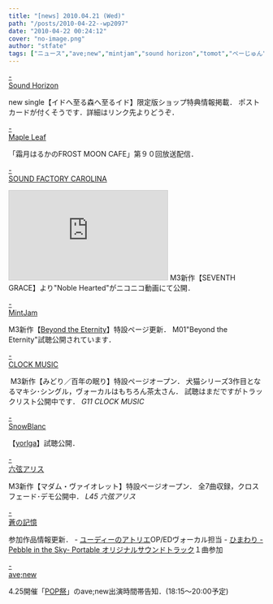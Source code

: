 ```yaml
---
title: "[news] 2010.04.21 (Wed)"
path: "/posts/2010-04-22--wp2097"
date: "2010-04-22 00:24:12"
cover: "no-image.png"
author: "stfate"
tags: ["ニュース","ave;new","mintjam","sound horizon","tomot","ぺーじゅん","みとせのりこ","癒月","霜月はるか"]
---
```


<style type="text/css">
<!--
p {white-space: pre-wrap};
-->
</style>

<a class="topics" href="http://www.soundhorizon.com/information/index.html#100421" target="_blank">- Sound Horizon</a>
<div class="news">new single【イドへ至る森へ至るイド】限定版ショップ特典情報掲載．
ポストカードが付くそうです．詳細はリンク先よりどうぞ．</div>

<a class="topics" href="http://www.timerocket.co.jp/fmc/" target="_blank">- Maple Leaf</a>
<div class="news">「霜月はるかのFROST MOON CAFE」第９０回放送配信．</div>

<a class="topics" href="http://carolina.web.infoseek.co.jp/" target="_blank">- SOUND FACTORY CAROLINA</a>
<div class="news"><iframe width="312" height="176" src="http://ext.nicovideo.jp/thumb/sm10456785" scrolling="no" style="border:solid 1px #CCC;" frameborder="0"><a href="http://www.nicovideo.jp/watch/sm10456785">【ニコニコ動画】【巡音ルカ】Noble Hearted【オリジナル】</a></iframe>
M3新作【SEVENTH GRACE】より"Noble Hearted"がニコニコ動画にて公開．</div>

<a class="topics" href="http://www.mintjam.net/mj/index.html" target="_blank">- MintJam</a>
<div class="news">M3新作【<a href="http://www.mintjam.net/mj/2010_5_m3/" target="_blank">Beyond the Eternity</a>】特設ページ更新．
M01"Beyond the Eternity"試聴公開されています．</div>

<a class="topics" href="http://clock-music.net/" target="_blank">- CLOCK MUSIC</a>
<div class="news"><a href="http://clock-music.net/midori/" target="_blank"><img src="http://clock-music.net/midori/images/midori40080.jpg" alt="" /></a>
M3新作【みどり／百年の眠り】特設ページオープン．
犬猫シリーズ3作目となるマキシ･シングル，ヴォーカルはもちろん茶太さん．
試聴はまだですがトラックリスト公開中です．
<em>G11 CLOCK MUSIC</em></div>

<a class="topics" href="http://blog.snowblanc.net/" target="_blank">- SnowBlanc</a>
<div class="news">【<a href="http://www.team-e.co.jp/sp/yorlga/" target="_blank">yorlga</a>】試聴公開．</div>

<a class="topics" href="http://www.rokugen.net/" target="_blank">- 六弦アリス</a>
<div class="news">M3新作【マダム・ヴァイオレット】特設ページオープン．
全7曲収録，クロスフェード･デモ公開中．
<em>L45 六弦アリス</em></div>

<a class="topics" href="http://aonokioku.sakura.ne.jp/" target="_blank">- 蒼の記憶</a>
<div class="news">参加作品情報更新．
- <a href="http://atelier-psp.jp/judie/index.html" target="_blank">ユーディーのアトリエ</a>OP/EDヴォーカル担当
- <a href="http://www.chambers.co.jp/index.html" target="_blank">ひまわり -Pebble in the Sky- Portable オリジナルサウンドトラック</a>１曲参加</div>

<a class="topics" href="http://www.avenew.jp/top.html" target="_blank">- ave;new</a>
<div class="news">4.25開催「<a href="http://goods.surpara.com/pop/event.html" target="_blank">POP祭</a>」のave;new出演時間帯告知．(18:15～20:00予定)</div>